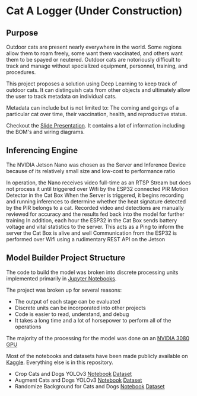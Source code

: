 

# Cat A Logger (Under Construction)
## Purpose
Outdoor cats are present nearly everywhere in the world. Some regions allow them to roam freely, some want them vaccinated, and others want them to be spayed or neutered. Outdoor cats are notoriously difficult to track and manage without specialized equipment, personnel, training, and procedures.

This project proposes a solution using Deep Learning to keep track of outdoor cats. It can distinguish cats from other objects and ultimately allow the user to track metadata on individual cats.

Metadata can include but is not limited to: The coming and goings of a particular cat over time, their vaccination, health, and reproductive status.

Checkout the [Slide Presentation](https://github.com/screamatthewind/cat-a-logger/blob/main/Slide%20Presentation.pdf).  It contains a lot of information including the BOM's and wiring diagrams.

## Inferencing Engine

The NVIDIA Jetson Nano was chosen as the Server and Inference Device because of its relatively small size and low-cost to performance ratio  
  
In operation, the Nano receives video full-time as an RTSP Stream but does not process it until triggered over Wifi by the ESP32 connected PIR Motion Detector in the Cat Box
When the Server is triggered, it begins recording and running inferences to determine whether the heat signature detected by the PIR belongs to a cat.  Recorded video and detections are manually reviewed for accuracy and the results fed back into the model for further training
In addition, each hour the ESP32 in the Cat Box sends battery voltage and vital statistics to the server.  This acts as a Ping to inform the server the Cat Box is alive and well
Communication from the ESP32 is performed over Wifi using a rudimentary REST API on the Jetson


## Model Builder Project Structure
The code to build the model was broken into discrete processing units implemented primarily in [Jupyter Notebooks](https://jupyter.org/).  

The project was broken up for several reasons:

 - The output of each stage can be evaluated
 - Discrete units can be incorporated into other projects
 - Code is easier to read, understand, and debug
 - It takes a long time and a lot of horsepower to perform all of the operations
 
The majority of the processing for the model was done on an [NVIDIA 3080 GPU](https://www.nvidia.com/)

Most of the notebooks and datasets have been made publicly available on [Kaggle](https://www.kaggle.com).  Everything else is in this repository.

- Crop Cats and Dogs YOLOv3 [Notebook](https://www.kaggle.com/screamatthewind/crop-cats-and-dogs-yolov3) [Dataset](https://www.kaggle.com/screamatthewind/cropped-cats-and-dogs)  
- Augment Cats and Dogs YOLOv3 [Notebook](https://www.kaggle.com/screamatthewind/augment-cats-and-dogs) [Dataset](https://www.kaggle.com/screamatthewind/augmented-cats-and-dogs)  
- Randomize Background for Cats and Dogs [Notebook](https://www.kaggle.com/screamatthewind/randomize-backgrounds-for-cats-and-dogs) [Dataset](https://www.kaggle.com/screamatthewind/random-backgrounds-for-cats-and-dogs)  
